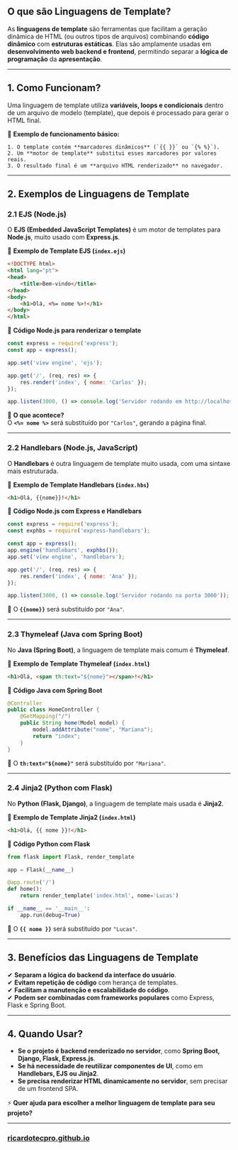 ## **O que são Linguagens de Template?**

As **linguagens de template** são ferramentas que facilitam a geração dinâmica de HTML (ou outros tipos de arquivos) combinando **código dinâmico** com **estruturas estáticas**. Elas são amplamente usadas em **desenvolvimento web backend e frontend**, permitindo separar a **lógica de programação** da **apresentação**.

---

## **1. Como Funcionam?**

Uma linguagem de template utiliza **variáveis, loops e condicionais** dentro de um arquivo de modelo (template), que depois é processado para gerar o HTML final.

📌 **Exemplo de funcionamento básico:**

```
1. O template contém **marcadores dinâmicos** (`{{ }}` ou `{% %}`).
2. Um **motor de template** substitui esses marcadores por valores reais.
3. O resultado final é um **arquivo HTML renderizado** no navegador.
```

---

## **2. Exemplos de Linguagens de Template**

### **2.1 EJS (Node.js)**

O **EJS (Embedded JavaScript Templates)** é um motor de templates para **Node.js**, muito usado com **Express.js**.

📌 **Exemplo de Template EJS (`index.ejs`)**

```html
<!DOCTYPE html>
<html lang="pt">
<head>
    <title>Bem-vindo</title>
</head>
<body>
    <h1>Olá, <%= nome %>!</h1>
</body>
</html>
```

📌 **Código Node.js para renderizar o template**

```javascript
const express = require('express');
const app = express();

app.set('view engine', 'ejs');

app.get('/', (req, res) => {
    res.render('index', { nome: 'Carlos' });
});

app.listen(3000, () => console.log('Servidor rodando em http://localhost:3000'));
```

🔹 **O que acontece?**  
O **`<%= nome %>`** será substituído por `"Carlos"`, gerando a página final.

---

### **2.2 Handlebars (Node.js, JavaScript)**

O **Handlebars** é outra linguagem de template muito usada, com uma sintaxe mais estruturada.

📌 **Exemplo de Template Handlebars (`index.hbs`)**

```html
<h1>Olá, {{nome}}!</h1>
```

📌 **Código Node.js com Express e Handlebars**

```javascript
const express = require('express');
const exphbs = require('express-handlebars');

const app = express();
app.engine('handlebars', exphbs());
app.set('view engine', 'handlebars');

app.get('/', (req, res) => {
    res.render('index', { nome: 'Ana' });
});

app.listen(3000, () => console.log('Servidor rodando na porta 3000'));
```

🔹 O **`{{nome}}`** será substituído por `"Ana"`.

---

### **2.3 Thymeleaf (Java com Spring Boot)**

No **Java (Spring Boot)**, a linguagem de template mais comum é **Thymeleaf**.

📌 **Exemplo de Template Thymeleaf (`index.html`)**

```html
<h1>Olá, <span th:text="${nome}"></span>!</h1>
```

📌 **Código Java com Spring Boot**

```java
@Controller
public class HomeController {
    @GetMapping("/")
    public String home(Model model) {
        model.addAttribute("nome", "Mariana");
        return "index";
    }
}
```

🔹 O **`th:text="${nome}"`** será substituído por `"Mariana"`.

---

### **2.4 Jinja2 (Python com Flask)**

No **Python (Flask, Django)**, a linguagem de template mais usada é **Jinja2**.

📌 **Exemplo de Template Jinja2 (`index.html`)**

```html
<h1>Olá, {{ nome }}!</h1>
```

📌 **Código Python com Flask**

```python
from flask import Flask, render_template

app = Flask(__name__)

@app.route('/')
def home():
    return render_template('index.html', nome='Lucas')

if __name__ == '__main__':
    app.run(debug=True)
```

🔹 O **`{{ nome }}`** será substituído por `"Lucas"`.

---

## **3. Benefícios das Linguagens de Template**

✔ **Separam a lógica do backend da interface do usuário**.  
✔ **Evitam repetição de código** com herança de templates.  
✔ **Facilitam a manutenção e escalabilidade do código**.  
✔ **Podem ser combinadas com frameworks populares** como Express, Flask e Spring Boot.

---

## **4. Quando Usar?**

- **Se o projeto é backend renderizado no servidor**, como **Spring Boot, Django, Flask, Express.js**.
- **Se há necessidade de reutilizar componentes de UI**, como em **Handlebars, EJS ou Jinja2**.
- **Se precisa renderizar HTML dinamicamente no servidor**, sem precisar de um frontend SPA.

⚡ **Quer ajuda para escolher a melhor linguagem de template para seu projeto?**

---

### [ricardotecpro.github.io](https://ricardotecpro.github.io/)
